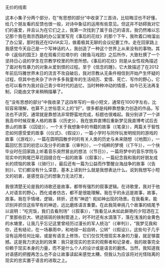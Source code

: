 无价的线索

这本小集子分两个部分，在“有思想的部分”中收录了三首诗，比较晦涩也不好懂，给几个朋友看的反馈也很一般，对诗中象征的运用有些意见。但这并不妨碍我对它们的喜爱，并且认为在它们之上，我第一次找到了属于自己的语言。我仍然难以忘记那个我在南京西路的办公室里写完《事后的花纹》的那个下午，我吹着口哨溜出了办公室，那时我还在IQVIA实习，做着极其无聊的会议纪要工作。走在回家路上我感觉今天自己是一个写神话的人，我创造了一种这个世界上从来没有的事物。其中《返俗的国王》是在观看贝拉塔尔的《鲸鱼马戏团》之后所作，大致杜撰了一个坚持日心说的学生在宗教学校里的所思所想。《事后的花纹》则是从女性视角描述了面对有性暴力的对象从爱到恨的过程。至于《信念的踵》，它大致描述了在2012年前后玛雅世界末日的流言不攻自破后，我对宗教从无条件相信到开始产生怀疑的过程，但其中也夹杂了许许多多我童年的生活经历、爱情、死亡、写作的野心，它也可以看作为我对自己青少年时代的追忆，当时种种冲动的情感，如今已无法再复制，只能由文字来稍稍描摹了。

在“没有思想的部分”中我收录了这四年写的一些小短文，通常在1000字左右，比较容易理解，也算不上世俗意义上的“好”，很多都是纯粹靠想象力创造的作品，写法也不讲究，通常就是靠想法非常野蛮地完成，标题也很难起。我分别讲了一个讲我高中时候双重人格的故事（《历史》），我在放弃直博后重新梦见我直博考试后去景山的故事（《囚徒》），一个关于我想象中的书籍的故事（《笔录》），两篇关于智性恋如何感受爱的故事（《仪式》、《假设》），一篇小学时与同伴玩发明规则的游戏的故事（《游戏》），一篇在圆明园散步时的有关人类的历史与未来随想（《地图》），一篇回忆苦涩的初恋以及分手的故事（《审判》），一个纯粹的梦境（《下午》），一个快毕业时在回家路上听着音乐突然冒出的想法（《节日》），一篇将梦中的音乐学院与现实中的狗尾巴草花园缝合在一起的故事（《叙事》），一篇纪念我和我的好朋友成长的烦恼的故事（《骑行》），最后还有一篇为公益而作警醒台海战争的故事（《告别》）。它们都没有什么深意，基本上读到什么就是我想表达什么。说到我想写小短文的初衷，是感觉自己的想象力无法打发，

我很清楚无论是我的诗歌还是故事，都带有强烈的叙事逻辑。在诗歌里，我对于他人对语言的野心，西化或者仿古，都不是很能理解。我在乎的永远是故事，故事，故事。我在乎情绪，逻辑，转折，还有“神迹”: 宛如神出现的场景。在我看来，能识别并抓住这些罕有的神迹，远比磨炼语言重要。在此我简单挑几个故事的结尾予以说明：“吃完饭，我们去看刑场”（《叙事》），“我看见从未如此鲜艳的夕阳洒在工厂里那些巨大、锈迹斑斑的铁制管道上，时不时还有水滴落下，落在浅浅的金黄色的水塘里，让我几乎忘记这里曾经历过漫长的军人统治”（《审判》），“我梦见我和你，还有结论，在一场暴雨中，和地球一起自转，公转”（《假设》）。这些句子几乎没有运用任何比喻，或是有语言上修饰，它们仅仅凭借现实本身的力量，就足够震撼。这是我力求达到的效果：我只是现实的忠实的观察者和记录者，我的故事完全仰赖于现实本身的力量，而不是什么个人的设计或是语言的磨炼。当然，我知道我对语感的把握再怎么也不会让故事读起来感觉太糟，但我认为应该将对光怪陆离的现实的忠实置于语言的进取之上。
